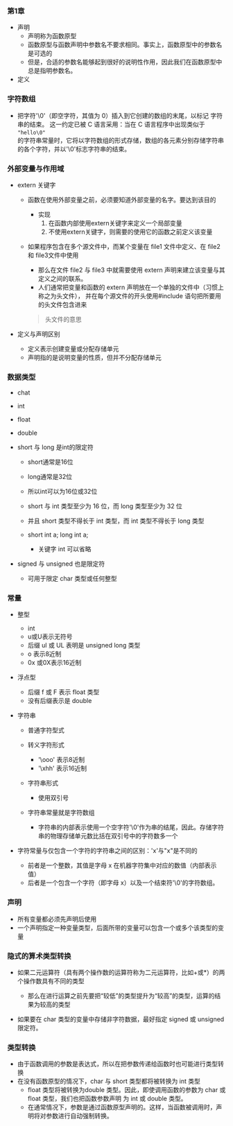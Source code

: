 ### 第1章
 * 声明
   + 声明称为函数原型
   + 函数原型与函数声明中参数名不要求相同。事实上，函数原型中的参数名是可选的
   + 但是，合适的参数名能够起到很好的说明性作用，因此我们在函数原型中总是指明参数名。
 * 定义

### 字符数组
 * 把字符'\0'（即空字符，其值为 0）插入到它创建的数组的末尾，以标记 字符串的结束。
   这一约定已被 C 语言采用：当在 C 语言程序中出现类似于  
   `"hello\0"`  
   的字符串常量时，它将以字符数组的形式存储，数组的各元素分别存储字符串的各个字符，并以'\0'标志字符串的结束。


### 外部变量与作用域
 * extern 关键字
   + 函数在使用外部变量之前，必须要知道外部变量的名字。要达到该目的
     - 实现
       1. 在函数内部使用extern关键字来定义一个局部变量
       2. 不使用extern关键字，则需要的使用它的函数之前定义该变量
       
   + 如果程序包含在多个源文件中，而某个变量在 file1 文件中定义、在 file2 和 file3文件中使用
     - 那么在文件 file2 与 file3 中就需要使用 extern 声明来建立该变量与其定义之间的联系。
     - 人们通常把变量和函数的 extern 声明放在一个单独的文件中（习惯上称之为头文件），
     并在每个源文件的开头使用#include 语句把所要用的头文件包含进来
     > 头文件的意思
     
 * 定义与声明区别
   + 定义表示创建变量或分配存储单元
   + 声明指的是说明变量的性质，但并不分配存储单元
   
   
### 数据类型
 * chat
 * int
 * float
 * double
 
 * short 与 long 是int的限定符
   + short通常是16位
   + long通常是32位
   + 所以int可以为16位或32位
   + short 与 int 类型至少为 16 位，而 long 类型至少为 32 位
   + 并且 short 类型不得长于 int 类型，而 int 类型不得长于 long 类型
   
   + short int a; long int a;
     - 关键字 int 可以省略
   
 * signed 与 unsigned 也是限定符
   + 可用于限定 char 类型或任何整型
   
### 常量
 * 整型
   + int
   + u或U表示无符号
   + 后缀 ul 或 UL 表明是 unsigned long 类型
   + o 表示8近制
   + 0x 或0X表示16近制
   
 * 浮点型
   + 后缀 f 或 F 表示 float 类型
   + 没有后缀表示是 double
   
 * 字符串
   + 普通字符型式
   + 转义字符形式
     - '\ooo' 表示8近制
     - '\xhh' 表示16近制
   + 字符串形式
     - 使用双引号
    
   + 字符串常量就是字符数组
     - 字符串的内部表示使用一个空字符'\0'作为串的结尾，因此。存储字符串的物理存储单元数比括在双引号中的字符数多一个
     
 * 字符常量与仅包含一个字符的字符串之间的区别：'x'与"x"是不同的
   + 前者是一个整数，其值是字母 x 在机器字符集中对应的数值（内部表示值）
   + 后者是一个包含一个字符（即字母 x）以及一个结束符'\0'的字符数组。
   
### 声明
 * 所有变量都必须先声明后使用
 * 一个声明指定一种变量类型，后面所带的变量可以包含一个或多个该类型的变量
 
### 隐式的算术类型转换
 * 如果二元运算符（具有两个操作数的运算符称为二元运算符，比如+或*）的两个操作数具有不同的类型
   + 那么在进行运算之前先要把“较低”的类型提升为“较高”的类型，运算的结果为较高的类型
   
 * 如果要在 char 类型的变量中存储非字符数据，最好指定 signed 或 unsigned 限定符。
   
### 类型转换
 * 由于函数调用的参数是表达式，所以在把参数传递给函数时也可能进行类型转换
 * 在没有函数原型的情况下，char 与 short 类型都将被转换为 int 类型
   + float 类型将被转换为double 类型。因此，即使调用函数的参数为 char 或 float 类型，我们也把函数参数声明
     为 int 或 double 类型。
   + 在通常情况下，参数是通过函数原型声明的。这样，当函数被调用时，声明将对参数进行自动强制转换。
   